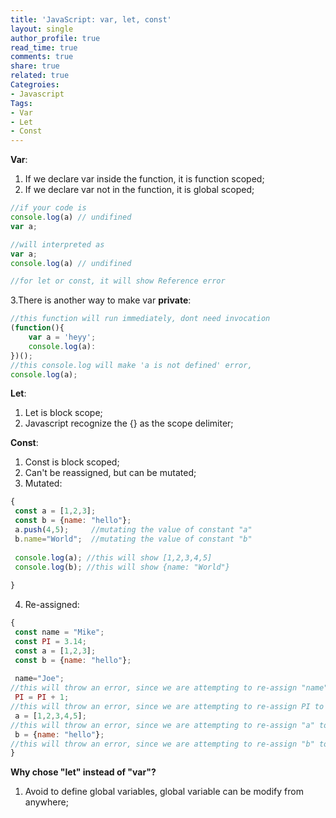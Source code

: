 ```yaml
---
title: 'JavaScript: var, let, const'
layout: single
author_profile: true
read_time: true
comments: true
share: true
related: true
Categroies:
- Javascript
Tags:
- Var
- Let
- Const
---
```


**Var**: 

1. If we declare var inside the function, it is function scoped;
2. If we declare var not in the function, it is global scoped;

```javascript
//if your code is
console.log(a) // undifined
var a;

//will interpreted as
var a;
console.log(a) // undifined

//for let or const, it will show Reference error
```

3.There is another way to make var **private**:

```js
//this function will run immediately, dont need invocation
(function(){
	var a = 'heyy';
	console.log(a):
})();
//this console.log will make 'a is not defined' error,
console.log(a);
```


**Let**: 

1. Let is block scope;
2. Javascript recognize the {} as the scope delimiter;


**Const**:

1. Const is block scoped;
2. Can't be reassigned, but can be mutated;
3. Mutated:

```javascript
{
 const a = [1,2,3];
 const b = {name: "hello"};
 a.push(4,5);     //mutating the value of constant "a"
 b.name="World";  //mutating the value of constant "b"
 
 console.log(a); //this will show [1,2,3,4,5]
 console.log(b); //this will show {name: "World"}
 
}
```

4. Re-assigned:

```javascript
{
 const name = "Mike";
 const PI = 3.14; 
 const a = [1,2,3];
 const b = {name: "hello"};
 
 name="Joe"; 
//this will throw an error, since we are attempting to re-assign "name" to a different value.
 PI = PI + 1; 
//this will throw an error, since we are attempting to re-assign PI to a different value.
 a = [1,2,3,4,5];
//this will throw an error, since we are attempting to re-assign "a" to a different value.
 b = {name: "hello"};
//this will throw an error, since we are attempting to re-assign "b" to a different value.
}
```

**Why chose "let" instead of "var"?**

1. Avoid to define global variables, global variable can be modify from anywhere;